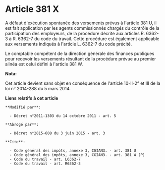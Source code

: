 # Article 381 X

A défaut d'exécution spontanée des versements prévus à l'article 381 U, il est fait application par les agents commissionnés
chargés du contrôle de la participation des employeurs, de la procédure décrite aux articles R. 6362-3 à R. 6362-7 du code du
travail. Cette procédure est également applicable aux versements indiqués à l'article L. 6362-7 du code précité. 

Le comptable compétent de la direction générale des finances publiques pour recevoir les versements résultant de la procédure
prévue au premier alinéa est celui défini à l'article 381 W.

**Nota:**

Cet article devient sans objet en conséquence de l'article 10-II-2° et III de la loi n° 2014-288 du 5 mars 2014.

**Liens relatifs à cet article**

	**Modifié par**:

	  - Décret n°2011-1303 du 14 octobre 2011 - art. 5

	**Abrogé par**:

	  - Décret n°2015-608 du 3 juin 2015 - art. 3

	**Cite**:

	  - Code général des impôts, annexe 3, CGIAN3. - art. 381 U
	  - Code général des impôts, annexe 3, CGIAN3. - art. 381 W (P)
	  - Code du travail - art. L6362-7
	  - Code du travail - art. R6362-3
